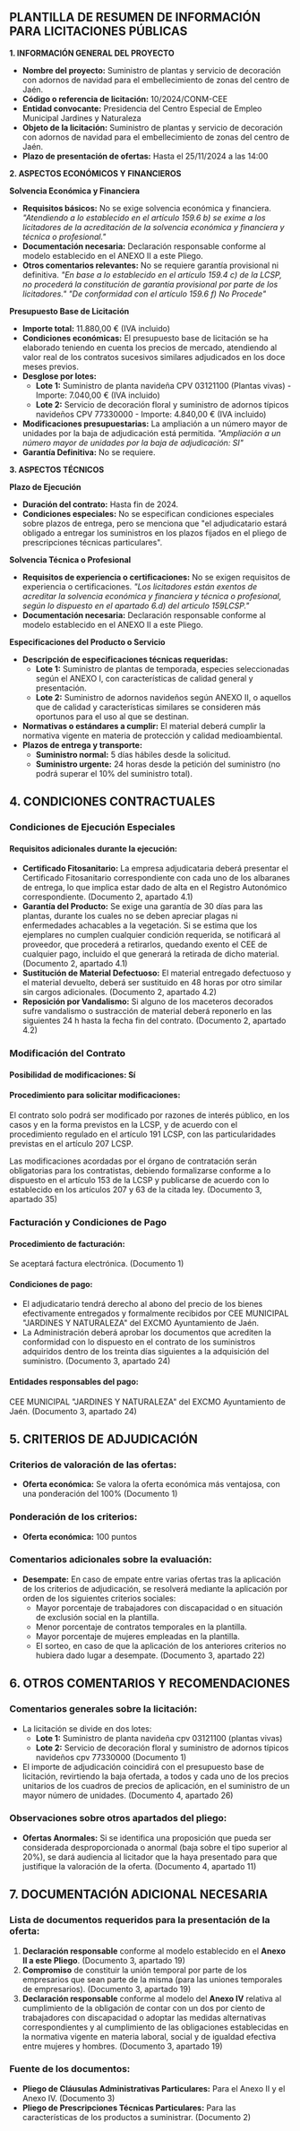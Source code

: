 ## PLANTILLA DE RESUMEN DE INFORMACIÓN PARA LICITACIONES PÚBLICAS

**1. INFORMACIÓN GENERAL DEL PROYECTO**

* **Nombre del proyecto:** Suministro de plantas y servicio de decoración con adornos de navidad para el embellecimiento de zonas del centro de Jaén.
* **Código o referencia de licitación:** 10/2024/CONM-CEE
* **Entidad convocante:** Presidencia del Centro Especial de Empleo Municipal Jardines y Naturaleza
* **Objeto de la licitación:** Suministro de plantas y servicio de decoración con adornos de navidad para el embellecimiento de zonas del centro de Jaén.
* **Plazo de presentación de ofertas:** Hasta el 25/11/2024 a las 14:00

**2. ASPECTOS ECONÓMICOS Y FINANCIEROS**

**Solvencia Económica y Financiera**

* **Requisitos básicos:** No se exige solvencia económica y financiera. *"Atendiendo a lo establecido en el artículo 159.6 b) se exime a los licitadores de la acreditación de la solvencia económica y financiera y técnica o profesional."* 
* **Documentación necesaria:** Declaración responsable conforme al modelo establecido en el ANEXO II a este Pliego. 
* **Otros comentarios relevantes:** No se requiere garantía provisional ni definitiva. *"En base a lo establecido en el artículo 159.4 c) de la LCSP, no procederá la constitución de garantía provisional por parte de los licitadores."* *"De conformidad con el artículo 159.6 f) No Procede"*

**Presupuesto Base de Licitación**

* **Importe total:** 11.880,00 € (IVA incluido)
* **Condiciones económicas:** El presupuesto base de licitación se ha elaborado teniendo en cuenta los precios de mercado, atendiendo al valor real de los contratos sucesivos similares adjudicados en los doce meses previos.
* **Desglose por lotes:** 
    * **Lote 1:** Suministro de planta navideña CPV 03121100 (Plantas vivas) -  Importe: 7.040,00 € (IVA incluido)
    * **Lote 2:** Servicio de decoración floral y suministro de adornos típicos navideños CPV 77330000 - Importe: 4.840,00 € (IVA incluido)
* **Modificaciones presupuestarias:** La ampliación a un número mayor de unidades por la baja de adjudicación está permitida. *"Ampliación a un número mayor de unidades por la baja de adjudicación: SI"* 
* **Garantía Definitiva:** No se requiere.

**3. ASPECTOS TÉCNICOS**

**Plazo de Ejecución**

* **Duración del contrato:** Hasta fin de 2024.
* **Condiciones especiales:**  No se especifican condiciones especiales sobre plazos de entrega, pero se menciona que "el adjudicatario estará obligado a entregar los suministros en los plazos fijados en el pliego de prescripciones técnicas particulares".

**Solvencia Técnica o Profesional**

* **Requisitos de experiencia o certificaciones:** No se exigen requisitos de experiencia o certificaciones. *"Los licitadores están exentos de acreditar la solvencia económica y financiera y técnica o profesional, según lo dispuesto en el apartado 6.d) del articulo 159LCSP."*
* **Documentación necesaria:** Declaración responsable conforme al modelo establecido en el ANEXO II a este Pliego. 

**Especificaciones del Producto o Servicio**

* **Descripción de especificaciones técnicas requeridas:**
    * **Lote 1:** Suministro de plantas de temporada,  especies seleccionadas según el ANEXO I, con características de calidad general y presentación.
    * **Lote 2:** Suministro de adornos navideños según ANEXO II, o aquellos que de calidad y características similares se consideren más oportunos para el uso al que se destinan. 
* **Normativas o estándares a cumplir:** El material deberá cumplir la normativa vigente en materia de protección y calidad medioambiental. 
* **Plazos de entrega y transporte:**
    * **Suministro normal:** 5 días hábiles desde la solicitud.
    * **Suministro urgente:** 24 horas desde la petición del suministro (no podrá superar el 10% del suministro total). 


## 4. CONDICIONES CONTRACTUALES

### Condiciones de Ejecución Especiales

#### Requisitos adicionales durante la ejecución:

* **Certificado Fitosanitario:** La empresa adjudicataria deberá presentar el Certificado Fitosanitario correspondiente con cada uno de los albaranes de entrega, lo que implica estar dado de alta en el Registro Autonómico correspondiente. (Documento 2, apartado 4.1)
* **Garantía del Producto:** Se exige una garantía de 30 días para las plantas, durante los cuales no se deben apreciar plagas ni enfermedades achacables a la vegetación. Si se estima que los ejemplares no cumplen cualquier condición requerida, se notificará al proveedor, que procederá a retirarlos, quedando exento el CEE de cualquier pago, incluido el que generará la retirada de dicho material. (Documento 2, apartado 4.1)
* **Sustitución de Material Defectuoso:** El material entregado defectuoso y el material devuelto, deberá ser sustituido en 48 horas por otro similar sin cargos adicionales. (Documento 2, apartado 4.2)
* **Reposición por Vandalismo:** Si alguno de los maceteros decorados sufre vandalismo o sustracción de material deberá reponerlo en las siguientes 24 h hasta la fecha fin del contrato. (Documento 2, apartado 4.2)

### Modificación del Contrato

#### Posibilidad de modificaciones: Sí

#### Procedimiento para solicitar modificaciones:

El contrato solo podrá ser modificado por razones de interés público, en los casos y en la forma previstos en la LCSP, y de acuerdo con el procedimiento regulado en el artículo 191 LCSP, con las particularidades previstas en el artículo 207 LCSP.

Las modificaciones acordadas por el órgano de contratación serán obligatorias para los contratistas, debiendo formalizarse conforme a lo dispuesto en el artículo 153 de la LCSP y publicarse de acuerdo con lo establecido en los artículos 207 y 63 de la citada ley. (Documento 3, apartado 35)

### Facturación y Condiciones de Pago

#### Procedimiento de facturación:

Se aceptará factura electrónica. (Documento 1)

#### Condiciones de pago:

* El adjudicatario tendrá derecho al abono del precio de los bienes efectivamente entregados y formalmente recibidos por CEE MUNICIPAL "JARDINES Y NATURALEZA" del EXCMO Ayuntamiento de Jaén. 
* La Administración deberá aprobar los documentos que acrediten la conformidad con lo dispuesto en el contrato de los suministros adquiridos dentro de los treinta días siguientes a la adquisición del suministro. (Documento 3, apartado 24)

#### Entidades responsables del pago:

CEE MUNICIPAL "JARDINES Y NATURALEZA" del EXCMO Ayuntamiento de Jaén. (Documento 3, apartado 24)

## 5. CRITERIOS DE ADJUDICACIÓN

### Criterios de valoración de las ofertas:

* **Oferta económica:** Se valora la oferta económica más ventajosa, con una ponderación del 100% (Documento 1)

### Ponderación de los criterios:

* **Oferta económica:** 100 puntos

### Comentarios adicionales sobre la evaluación:

* **Desempate:** En caso de empate entre varias ofertas tras la aplicación de los criterios de adjudicación, se resolverá mediante la aplicación por orden de los siguientes criterios sociales:
    * Mayor porcentaje de trabajadores con discapacidad o en situación de exclusión social en la plantilla.
    * Menor porcentaje de contratos temporales en la plantilla.
    * Mayor porcentaje de mujeres empleadas en la plantilla.
    * El sorteo, en caso de que la aplicación de los anteriores criterios no hubiera dado lugar a desempate. (Documento 3, apartado 22)

## 6. OTROS COMENTARIOS Y RECOMENDACIONES

### Comentarios generales sobre la licitación:

* La licitación se divide en dos lotes:
    * **Lote 1:** Suministro de planta navideña cpv 03121100 (plantas vivas)
    * **Lote 2:** Servicio de decoración floral y suministro de adornos típicos navideños cpv 77330000 (Documento 1)
* El importe de adjudicación coincidirá con el presupuesto base de licitación, revirtiendo la baja ofertada, a todos y cada uno de los precios unitarios de los cuadros de precios de aplicación, en el suministro de un mayor número de unidades. (Documento 4, apartado 26)

### Observaciones sobre otros apartados del pliego:

* **Ofertas Anormales:** Si se identifica una proposición que pueda ser considerada desproporcionada o anormal (baja sobre el tipo superior al 20%), se dará audiencia al licitador que la haya presentado para que justifique la valoración de la oferta. (Documento 4, apartado 11)

## 7. DOCUMENTACIÓN ADICIONAL NECESARIA

### Lista de documentos requeridos para la presentación de la oferta:

1. **Declaración responsable** conforme al modelo establecido en el **Anexo II a este Pliego**. (Documento 3, apartado 19)
2. **Compromiso** de constituir la unión temporal por parte de los empresarios que sean parte de la misma (para las uniones temporales de empresarios). (Documento 3, apartado 19)
3. **Declaración responsable** conforme al modelo del **Anexo IV** relativa al cumplimiento de la obligación de contar con un dos por ciento de trabajadores con discapacidad o adoptar las medidas alternativas correspondientes y al cumplimiento de las obligaciones establecidas en la normativa vigente en materia laboral, social y de igualdad efectiva entre mujeres y hombres. (Documento 3, apartado 19)

### Fuente de los documentos:

* **Pliego de Cláusulas Administrativas Particulares:** Para el Anexo II y el Anexo IV. (Documento 3)
* **Pliego de Prescripciones Técnicas Particulares:** Para las características de los productos a suministrar. (Documento 2) 


